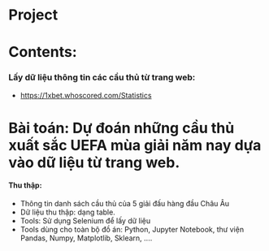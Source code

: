 # Project 
# Contents:
### Lấy dữ liệu thông tin các cầu thủ từ trang web: 
- https://1xbet.whoscored.com/Statistics
# Bài toán: Dự đoán những cầu thủ xuất sắc UEFA mùa giải năm nay dựa vào dữ liệu từ trang web. 
#### Thu thập: 
- Thông tin danh sách cầu thủ của 5 giải đấu hàng đầu Châu Âu
- Dữ liệu thu thập: dạng table.
- Tools: Sử dụng Selenium để lấy dữ liệu
- Tools dùng cho toàn bộ đồ án: Python, Jupyter Notebook, thư viện Pandas, Numpy, Matplotlib, Sklearn, ....
